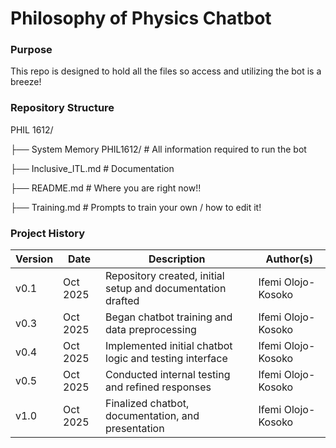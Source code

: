 # Philosophy of Physics Chatbot


### Purpose

This repo is designed to hold all the files so access and utilizing the bot is a breeze!


### Repository Structure 

PHIL 1612/

├── System Memory PHIL1612/      # All information required to run the bot

├── Inclusive_ITL.md            # Documentation 

├── README.md                   # Where you are right now!!

├── Training.md                   # Prompts to train your own / how to edit it!




### Project History

| Version | Date | Description | Author(s) |
|--------------|-----------|------------------|----------------|
| v0.1 | Oct 2025 | Repository created, initial setup and documentation drafted | Ifemi Olojo-Kosoko |
| v0.3 | Oct 2025 | Began chatbot training and data preprocessing               | Ifemi Olojo-Kosoko |
| v0.4 | Oct 2025 | Implemented initial chatbot logic and testing interface     | Ifemi Olojo-Kosoko |
| v0.5 | Oct 2025 | Conducted internal testing and refined responses            | Ifemi Olojo-Kosoko |
| v1.0 | Oct 2025 | Finalized chatbot, documentation, and presentation          | Ifemi Olojo-Kosoko |
